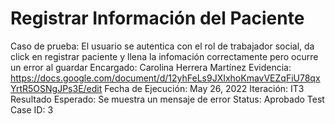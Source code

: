 # Registrar Información del Paciente

Caso de prueba: El usuario se autentica con el rol de trabajador social, da click en registrar paciente y llena la infomación correctamente pero ocurre un error al guardar
Encargado: Carolina Herrera Martínez
Evidencia: https://docs.google.com/document/d/12yhFeLs9JXIxhoKmavVEZqFiU78qxYrtR5OSNgJPs3E/edit
Fecha de Ejecución: May 26, 2022
Iteración: IT3
Resultado Esperado: Se muestra un mensaje de error
Status: Aprobado
Test Case ID: 3